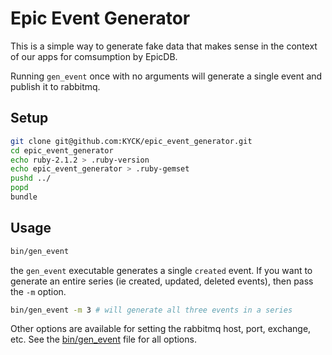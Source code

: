 # Epic Event Generator

This is a simple way to generate fake data that makes sense in the context of our apps for comsumption by EpicDB.

Running `gen_event` once with no arguments will generate a single event and publish it to rabbitmq.

## Setup

```bash
git clone git@github.com:KYCK/epic_event_generator.git
cd epic_event_generator
echo ruby-2.1.2 > .ruby-version
echo epic_event_generator > .ruby-gemset
pushd ../
popd
bundle
```

## Usage

```bash
bin/gen_event
```

the `gen_event` executable generates a single `created` event. If you want to generate an entire series (ie created, updated, deleted events), then pass the `-m` option.

```bash
bin/gen_event -m 3 # will generate all three events in a series
```

Other options are available for setting the rabbitmq host, port, exchange, etc. See the [bin/gen_event](bin/gen_event) file for all options.
